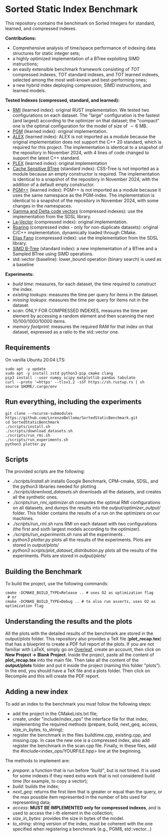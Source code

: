 # Sorted Static Index Benchmark

This repository contains the benchmark on Sorted Integers for standard, learned, and compressed indexes.

**Contributions:**
- Comprehensive analysis of time/space performance of indexing data structures for static integer sets;
- a highly optimized implementation of a BTree exploiting SIMD instructions;
- an easily extensible benchmark framework consisting of *TOT* compressed indexes, *TOT* standard indexes, and *TOT* learned indexes, selected among the most well-known and best-performing ones;
- a new hybrid index deploying compression, SIMD instructions, and learned models. 

**Tested Indexes (compressed, standard, and learned):**
- [RMI](https://github.com/learnedsystems/RMI) (learned index): original RUST implementation. We tested two configurations on each dataset. The "large" configuration is the fastest (and largest) according to the optimizer on that dataset; the "compact" one is the optimal configuration for the model of size of $\sim 6$ MB.
- [PGM](https://github.com/gvinciguerra/PGM-index) (learned index): original implementation.
- [ALEX](https://github.com/microsoft/ALEX) (learned index): ALEX is not imported as a module because the original implementation does not support the C++ 20 standard, which is required for this project. The implementation is identical to a snapshot of the repository in November 2024, with 4 lines of code changed to support the latest C++ standard.
- [PLEX](https://github.com/stoianmihail/PLEX/) (learned index): original implementation
- [Cache Sensitive BTree](https://github.com/gvinciguerra/CSS-tree) (standard index): CSS-Tree is not imported as a module because an empty constructor is required. The implementation is identical to a snapshot of the repository in November 2024, with the addition of a default empty constructor.
- [PGM++](https://github.com/qyliu-hkust/bench_search) (learned index): PGM++ is not imported as a module because it uses the same namespace as the PGM-index. The implementation is identical to a snapshot of the repository in November 2024, with some changes in the namespaces.
- [Gamma and Delta code vectors](https://github.com/simongog/sdsl-lite) (compressed indexes): use the implementation from the SDSL library.
- [La-Vector](https://github.com/gvinciguerra/la_vector) (compressed index): original implementation.
- [Roaring](https://github.com/RoaringBitmap/CRoaring) (compressed index - only for non-duplicate datasets): original C/C++ implementation, dynamically loaded through CMake.
- [Elias Fano](https://github.com/simongog/sdsl-lite) (compressed index): use the implementation from the SDSL library.
- [SIMD B-Tree](https://github.com/mattiaodorisio/SIMD-B-Tree) (standard index): a new implementation of a BTree and a Sampled BTree using SIMD operations.
- std::vector (baseline): lower\_bound operation (binary search) is used as a baseline

**Experiments:**
- _build time_: measures, for each dataset, the time required to construct the index.
- _existing lookups_: measures the time per query for items in the dataset.
-  _missing lookups_: measures the time per query for items not in the dataset.
-  _scan_: ONLY FOR COMPRESSED INDEXES, measures the time per element by accessing a random element and then scanning the next 10/100/1000/10000 items.
-  _memory footprint_: measures the required RAM for that index on that dataset, expressed as a ratio to the std::vector one. 

## Requirements
On vanilla Ubuntu 20.04 LTS:
```
sudo apt -y update 
sudo apt -y install zstd python3-pip cmake clang
pip3 install --user numpy scipy matplotlib pandas tabulate
curl --proto '=https' --tlsv1.2 -sSf https://sh.rustup.rs | sh
source $HOME/.cargo/env
```

## Run everything, including the experiments
```
git clone --recurse-submodules https://github.com/LorenzoBellomo/SortedStaticBenchmark.git
cd SortedStaticBenchmark
./scripts/install.sh
./scripts/download_datasets.sh
./scripts/run_rmi.sh
./scripts/run_experiments.sh
python3 plotter.py
```

## Scripts
The provided scripts are the following:
- _./scripts/install.sh_ installs Google Benchmark, CPM-cmake, SDSL, and the python3 libraries needed for plotting
- _./scripts/download\_datasets.sh_ downloads all the datasets, and creates all the synthetic ones. 
- _./scripts/run\_rmi\_optimizer.sh_ computes the optimal RMI configurations on all datasets, and dumps the results into the _output/optimizer\_output/_ folder. This folder contains the results of a run on the optimizers on our machines. 
- _./scripts/run\_rmi.sh_ runs RMI on each dataset with two configurations (the first and sixth largest models according to the optimizer). 
- _./scripts/run\_experiments.sh_ runs all the experiments . 
- _python3 plotter.py_ plots all the results of the experiments. Plots are stored in _output/plots/_
- _python3 scripts/plot\_dataset\_distribution.py_ plots all the results of the experiments. Plots are stored in _output/plots/_

## Building the Benchmark
To build the project, use the following commands:
```
cmake -DCMAKE_BUILD_TYPE=Release .. # uses O2 as optimization flag
 # or 
cmake -DCMAKE_BUILD_TYPE=Debug .. # to also run asserts, uses O2 as optimization flag
```

## Understanding the results and the plots
All the plots with the detailed results of the benchmark are stored in the output/plots folder. This repository also provides a TeX file (**plot\_recap.tex**) that has a blueprint to create a PDF full report of the plots. 
If you are not familiar with LaTeX, simply go on [Overleaf](https://www.overleaf.com/), create an account, then click on **New Project -> Blank Project**. Inside the project, paste all the content of **plot\_recap.tex** into the main file. 
Then take all the content of the **output/plots** folder and put it inside the project (naming this folder "plots"). In the end, you should have a TeX file and a plots folder.
Then click on Recompile and this will create the PDF report. 

## Adding a new index
To add an index to the benchmark you must follow the following steps:
- add the project in the CMakeLists.txt file;
- create, under "include/index_ops" the interface file for that index, implementing the required methods (prepare, build, next_geq, access, size_in_bytes, to_string);
- register the benchmark in the files buildtime.cpp, existing.cpp, and missing.cpp. In case the new one is a compressed index, also add register the benchmark in the scan.cpp file. Finally, in these files, add the #include<index_ops/YOURFILE.hpp> line at the beginning.

The methods to implement are:
- _prepare_: a function that is run before _"build"_, but is not timed. It is used for some indexes if they need extra work that is not considered build time (for example, to copy a vector);
- _build_: builds the index;
- _next\_geq_: returns the first item that is greater or equal than the query, or the max possible item represented in the number of bits used for representing data;
- _access_: **MUST BE IMPLEMENTED only for compressed indexes**, and is used to access the i-th element in the collection;
- _size\_in\_bytes_: provides the size in bytes of the model.
- _to\_string_: string version of the index, must be coherent with the one specified when registering a benchmark (e.g., PGM8, std::vector...)
